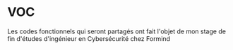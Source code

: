# VOC
Les codes fonctionnels qui seront partagés ont fait l'objet de mon stage de fin d'études d'ingénieur en Cybersécurité chez Formind 
